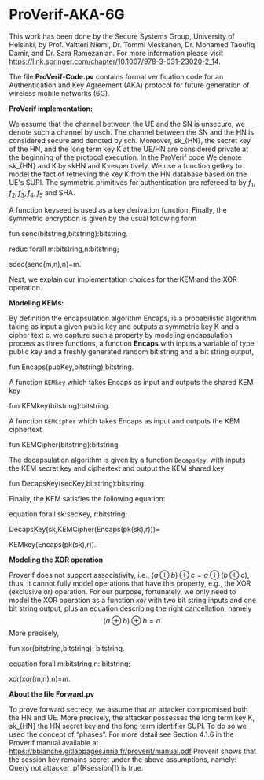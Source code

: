 # ProVerif-AKA-6G

This work has been done by the Secure Systems Group, University of Helsinki, by Prof. Valtteri Niemi, Dr. Tommi Meskanen, Dr. Mohamed Taoufiq Damir, and Dr. Sara Ramezanian. For more information please visit https://link.springer.com/chapter/10.1007/978-3-031-23020-2_14.

The file $\textbf{ProVerif-Code.pv}$ contains formal verification code for an Authentication and Key Agreement (AKA) protocol for future generation of wireless mobile networks (6G). 

$\textbf{ProVerif implementation:}$

We assume that the channel between the UE and the SN is unsecure, we denote such a channel by usch. The channel between the SN and the HN is considered secure and denoted by sch. Moreover, sk_{HN}, the secret key of the HN, and the long term key K at the UE/HN are considered private at the beginning of the protocol execution. In the ProVerif code We denote sk_{HN} and K by skHN and K respectively. We use a function getkey to model the fact of retrieving the key K from the HN database based on the UE's SUPI. The symmetric primitives for authentication are refereed to by $f_1, f_2, f_3, f_4, f_5$ and SHA.

A function keyseed is used as a key derivation function. Finally, the symmetric encryption is given by the usual following form

fun senc(bitstring,bitstring):bitstring.

reduc forall m:bitstring,n:bitstring; 

sdec(senc(m,n),n)=m.
    

Next, we explain our implementation choices for the KEM and the XOR operation.

$\textbf{Modeling KEMs:}$

By definition the encapsulation algorithm Encaps, is a probabilistic algorithm taking as input a given public key and outputs a symmetric key K and a cipher text c, we capture such a property by modeling encapsulation process as three functions, a function $\textbf{Encaps}$ with inputs a variable of type public key and a freshly generated random bit string and a bit string output, 
  

fun Encaps(pubKey,bitstring):bitstring.

A function $\texttt{KEMkey}$ which takes Encaps as input and outputs the shared KEM key

fun KEMkey(bitstring):bitstring.

A function $\texttt{KEMCipher}$ which takes Encaps as input and outputs the KEM ciphertext

fun KEMCipher(bitstring):bitstring. 

The decapsulation algorithm is given by a function $\texttt{DecapsKey}$, with inputs the KEM secret key and ciphertext and output the KEM shared key

fun DecapsKey(secKey,bitstring):bitstring.
   
Finally, the KEM satisfies the following equation:

equation forall sk:secKey, r:bitstring;

DecapsKey(sk,KEMCipher(Encaps(pk(sk),r)))=

KEMkey(Encaps(pk(sk),r)).

$\textbf{Modeling the XOR operation}$

Proverif does not support associativity, i.e., $(a\oplus b)\oplus c= a\oplus (b\oplus c)$, thus, it cannot fully model operations that have this property, e.g., the XOR (exclusive or) operation. For our purpose, fortunately, we only need to model the XOR operation as a function $xor$ with two bit string inputs and one bit string output, plus an equation describing the right cancellation, namely 
$$(a\oplus b)\oplus b= a.$$
More precisely, 

fun xor(bitstring,bitstring): bitstring.

equation forall m:bitstring,n: bitstring;

 xor(xor(m,n),n)=m.
 
$\textbf{About the file Forward.pv}$

To prove forward secrecy, we assume that an attacker compromised both the HN and UE. More precisely, the attacker possesses the long term key K, sk_{HN} the HN secret key and the long term identifier SUPI. To do so we used the concept of “phases”. For more detail see Section 4.1.6 in the Proverif manual available at https://bblanche.gitlabpages.inria.fr/proverif/manual.pdf Proverif shows that the session key remains secret under the above assumptions, namely: Query not attacker_p1(Ksession[]) is true.
